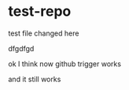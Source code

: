 # test-repo

test
file changed
here

dfgdfgd

ok I think now github trigger works


and it still works
